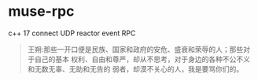 # muse-rpc
c++ 17 connect UDP reactor event RPC

> 王朔:那些一开口便是民族、国家和政府的安危、盛衰和荣辱的人；那些对于自己的基本
> 权利、自由和尊严，却从不思考，对于身边的各种不公不义和无数无辜、无助和无告的
> 弱者，却漠不关心的人，我是要骂你们的。